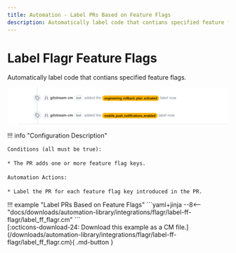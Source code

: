 ```yaml
---
title: Automation - Label PRs Based on Feature Flags
description: Automatically label code that contians specified feature flags.
---
```

# Label Flagr Feature Flags

<!-- --8<-- [start:example]-->

Automatically label code that contians specified feature flags.

![Label PRs Based on Feature Flags](/automations/integrations/flagr/label-ff-flagr/label-ff-flagr.png)

!!! info "Configuration Description"

    Conditions (all must be true):
    
    * The PR adds one or more feature flag keys.
   
    Automation Actions:
    
    * Label the PR for each feature flag key introduced in the PR.

<div class="automationExample" markdown="1">
!!! example "Label PRs Based on Feature Flags"
    ```yaml+jinja
    --8<-- "docs/downloads/automation-library/integrations/flagr/label-ff-flagr/label_ff_flagr.cm"
    ```
    <div class="result" markdown>
      <span>
      [:octicons-download-24: Download this example as a CM file.](/downloads/automation-library/integrations/flagr/label-ff-flagr/label_ff_flagr.cm){ .md-button }
      </span>
    </div>
<!-- --8<-- [end:example]-->